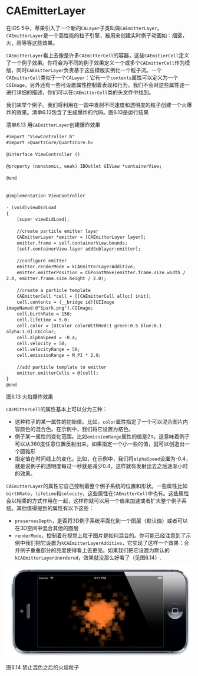 # CAEmitterLayer


在iOS 5中，苹果引入了一个新的`CALayer`子类叫做`CAEmitterLayer`。`CAEmitterLayer`是一个高性能的粒子引擎，被用来创建实时例子动画如：烟雾，火，雨等等这些效果。

`CAEmitterLayer`看上去像是许多`CAEmitterCell`的容器，这些`CAEmitierCell`定义了一个例子效果。你将会为不同的例子效果定义一个或多个`CAEmitterCell`作为模版，同时`CAEmitterLayer`负责基于这些模版实例化一个粒子流。一个`CAEmitterCell`类似于一个`CALayer`：它有一个`contents`属性可以定义为一个`CGImage`，另外还有一些可设置属性控制着表现和行为。我们不会对这些属性逐一进行详细的描述，你们可以在`CAEmitterCell`类的头文件中找到。

我们来举个例子。我们将利用在一圆中发射不同速度和透明度的粒子创建一个火爆炸的效果。清单6.13包含了生成爆炸的代码。图6.13是运行结果

清单6.13 用`CAEmitterLayer`创建爆炸效果

```objetive-c
#import "ViewController.h"
#import <QuartzCore/QuartzCore.h>

@interface ViewController ()

@property (nonatomic, weak) IBOutlet UIView *containerView;

@end


@implementation ViewController

- (void)viewDidLoad
{
    [super viewDidLoad];
    ￼
    //create particle emitter layer
    CAEmitterLayer *emitter = [CAEmitterLayer layer];
    emitter.frame = self.containerView.bounds;
    [self.containerView.layer addSublayer:emitter];

    //configure emitter
    emitter.renderMode = kCAEmitterLayerAdditive;
    emitter.emitterPosition = CGPointMake(emitter.frame.size.width / 2.0, emitter.frame.size.height / 2.0);

    //create a particle template
    CAEmitterCell *cell = [[CAEmitterCell alloc] init];
    cell.contents = (__bridge id)[UIImage imageNamed:@"Spark.png"].CGImage;
    cell.birthRate = 150;
    cell.lifetime = 5.0;
    cell.color = [UIColor colorWithRed:1 green:0.5 blue:0.1 alpha:1.0].CGColor;
    cell.alphaSpeed = -0.4;
    cell.velocity = 50;
    cell.velocityRange = 50;
    cell.emissionRange = M_PI * 2.0;

    //add particle template to emitter
    emitter.emitterCells = @[cell];
}
@end
```

图6.13 火焰爆炸效果

`CAEMitterCell`的属性基本上可以分为三种：

* 这种粒子的某一属性的初始值。比如，`color`属性指定了一个可以混合图片内容颜色的混合色。在示例中，我们将它设置为桔色。
* 例子某一属性的变化范围。比如`emissionRange`属性的值是2π，这意味着例子可以从360度任意位置反射出来。如果指定一个小一些的值，就可以创造出一个圆锥形
* 指定值在时间线上的变化。比如，在示例中，我们将`alphaSpeed`设置为-0.4，就是说例子的透明度每过一秒就是减少0.4，这样就有发射出去之后逐渐小时的效果。

`CAEmitterLayer`的属性它自己控制着整个例子系统的位置和形状。一些属性比如`birthRate`，`lifetime`和`celocity`，这些属性在`CAEmitterCell`中也有。这些属性会以相乘的方式作用在一起，这样你就可以用一个值来加速或者扩大整个例子系统。其他值得提到的属性有以下这些：

* `preservesDepth`，是否将3D例子系统平面化到一个图层（默认值）或者可以在3D空间中混合其他的图层
* `renderMode`，控制着在视觉上粒子图片是如何混合的。你可能已经注意到了示例中我们把它设置为`kCAEmitterLayerAdditive`，它实现了这样一个效果：合并例子重叠部分的亮度使得看上去更亮。如果我们把它设置为默认的`kCAEmitterLayerUnordered`，效果就没那么好看了（见图6.14）.

![图6.14](./6.14.png)

图6.14 禁止混色之后的火焰粒子
